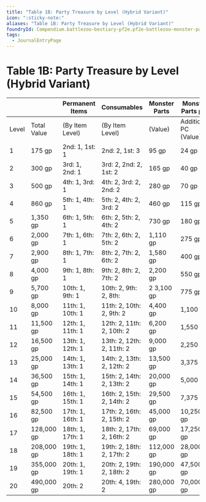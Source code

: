 ```yaml
---
title: "Table 1B: Party Treasure by Level (Hybrid Variant)"
icon: ":sticky-note:"
aliases: "Table 1B: Party Treasure by Level (Hybrid Variant)"
foundryId: Compendium.battlezoo-bestiary-pf2e.pf2e-battlezoo-monster-parts.JournalEntry.t4kAG04buZGbp5XA.JournalEntryPage.LTknKePHeDQWhKGV
tags:
  - JournalEntryPage
---
```


# Table 1B: Party Treasure by Level (Hybrid Variant)
|  |  | Permanent Items | Consumables | Monster Parts | Monster Parts per |
| --- | --- | --- | --- | --- | --- |
| Level | Total Value | (By Item Level) | (By Item Level) | (Value) | Additional PC (Value) |
| 1 | 175 gp | 2nd: 1, 1st: 1 | 2nd: 2, 1st: 3 | 95 gp | 24 gp |
| 2 | 300 gp | 3rd: 1, 2nd: 1 | 3rd: 2, 2nd: 2, 1st: 2 | 165 gp | 40 gp |
| 3 | 500 gp | 4th: 1, 3rd: 1 | 4th: 2, 3rd: 2, 2nd: 2 | 280 gp | 70 gp |
| 4 | 860 gp | 5th: 1, 4th: 1 | 5th: 2, 4th: 2, 3rd: 2 | 460 gp | 115 gp |
| 5 | 1,350 gp | 6th: 1, 5th: 1 | 6th: 2, 5th: 2, 4th: 2 | 730 gp | 180 gp |
| 6 | 2,000 gp | 7th: 1, 6th: 1 | 7th: 2, 6th: 2, 5th: 2 | 1,110 gp | 275 gp |
| 7 | 2,900 gp | 8th: 1, 7th: 1 | 8th: 2, 7th: 2, 6th: 2 | 1,580 gp | 400 gp |
| 8 | 4,000 gp | 9th: 1, 8th: 1 | 9th: 2, 8th: 2, 7th: 2 | 2,200 gp | 550 gp |
| 9 | 5,700 gp | 10th: 1, 9th: 1 | 10th: 2, 9th: 2, 8th: | 2 3,100 gp | 775 gp |
| 10 | 8,000 gp | 11th: 1, 10th: 1 | 11th: 2, 10th: 2, 9th: 2 | 4,400 gp | 1,100 gp |
| 11 | 11,500 gp | 12th: 1, 11th: 1 | 12th: 2, 11th: 2, 10th: 2 | 6,200 gp | 1,550 gp |
| 12 | 16,500 gp | 13th: 1, 12th: 1 | 13th: 2, 12th: 2, 11th: 2 | 9,000 gp | 2,250 gp |
| 13 | 25,000 gp | 14th: 1, 13th: 1 | 14th: 2, 13th: 2, 12th: 2 | 13,500 gp | 3,375 gp |
| 14 | 36,500 gp | 15th: 1, 14th: 1 | 15th: 2, 14th: 2, 13th: 2 | 20,000 gp | 5,000 gp |
| 15 | 54,500 gp | 16th: 1, 15th: 1 | 16th: 2, 15th: 2, 14th: 2 | 29,500 gp | 7,375 gp |
| 16 | 82,500 gp | 17th: 1, 16th: 1 | 17th: 2, 16th: 2, 15th: 2 | 45,000 gp | 10,250 gp |
| 17 | 128,000 gp | 18th: 1, 17th: 1 | 18th: 2, 17th: 2, 16th: 2 | 69,000 gp | 17,250 gp |
| 18 | 208,000 gp | 19th: 1, 18th: 1 | 19th: 2, 18th: 2, 17th: 2 | 112,000 gp | 28,000 gp |
| 19 | 355,000 gp | 20th: 1, 19th: 1 | 20th: 2, 19th: 2, 18th: 2 | 190,000 gp | 47,500 gp |
| 20 | 490,000 gp | 20th: 2 | 20th: 4, 19th: 2 | 280,000 gp | 70,000 gp |